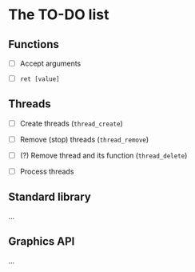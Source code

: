 # The TO-DO list

## Functions

- [ ] Accept arguments

- [ ] `ret [value]`

## Threads

- [ ] Create threads (`thread_create`)

- [ ] Remove (stop) threads (`thread_remove`)

- [ ] (?) Remove thread and its function (`thread_delete`)

- [ ] Process threads

## Standard library

...

## Graphics API

...